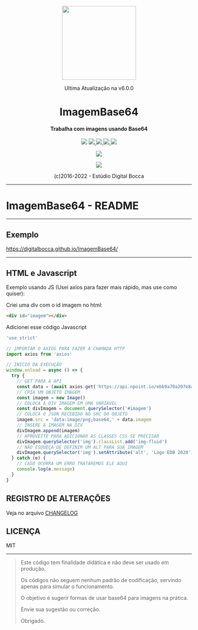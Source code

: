 <p align="center">
  <img src="https://estudiodigitalbocca.com.br/edb-logo.svg" width="200px">
  <p align="center">Ultima Atualização na v6.0.0</p>
  <h1 align="center">ImagemBase64</h1>
  <h4 align="center">
    Trabalha com imagens usando Base64
  </h4>
  <p align="center">
    <img src="https://badgen.net/badge/version/v6.0.0/orange">
    <a href="https://codeclimate.com/github/digitalbocca/ImagemBase64/maintainability">
      <img src="https://api.codeclimate.com/v1/badges/36b4c597ca9797fe54ab/maintainability">
    </a>
    <a href="https://standardjs.com">
      <img src="https://img.shields.io/badge/code_style-standard-brightgreen.svg">
    </a>
    <a href="https://estudiodigitalbocca.com.br">
      <img src="https://badgen.net/badge/produto/EDB/f19b2c">
    </a>
    <a href="https://digitalbocca.github.io/ImagemBase64">
      <img src="https://badgen.net/github/license/digitalbocca/ImagemBase64">
    </a>
  </p>
  <p align="center">
    <a href="https://github.com/standard/standard">
      <img src="https://cdn.rawgit.com/standard/standard/master/badge.svg">
    </a>
  </p>
  <p align="center">
    <a href="https://forthebadge.com">
      <img src="https://forthebadge.com/images/badges/built-by-developers.svg">
    </a>
  </p>
  <p align="center">(c)2016-2022 - Estúdio Digital Bocca</p>
</p>

---

# ImagemBase64 - README

---

## Exemplo

<https://digitalbocca.github.io/ImagemBase64/>

---

## HTML e Javascript

Exemplo usando JS (Usei axios para fazer mais rápido, mas use como quiser):

Criei uma div com o id imagem no html:

```html
<div id="imagem"></div>
```

Adicionei esse código Javascript

```javascript
'use strict'

// IMPORTAR O AXIOS PARA FAZER A CHAMADA HTTP
import axios from 'axios'

// INÍCIO DA EXECUÇÃO
window.onload = async () => {
  try {
    // GET PARA A API
    const data = (await axios.get('https://api.npoint.io/ebb9a70a207e8a394ae5')).data
    // CRIA UM OBJETO IMAGEM
    const imagem = new Image()
    // COLOCA A DIV IMAGEM EM UMA VARIÁVEL
    const divImagem = document.querySelector('#imagem')
    // COLOCA O JSON RECEBIDO NO SRC DO OBJETO
    imagem.src = 'data:image/png;base64,' + data.imagem
    // INSERE A IMAGEM NA DIV
    divImagem.append(imagem)
    // APROVEITE PARA ADICIONAR AS CLASSES CSS SE PRECISAR
    divImagem.querySelector('img').classList.add('img-fluid')
    // NÃO ESQUEÇA DE DEFINIR UM ALT PARA SUA IMAGEM
    divImagem.querySelector('img').setAttribute('alt', 'Logo EDB 2020')
  } catch (e) {
    // CASO OCORRA UM ERRO TRATAREMOS ELE AQUI
    console.log(e.message)
  }
}
```

## REGISTRO DE ALTERAÇÕES

Veja no arquivo [CHANGELOG](CHANGELOG.md)

## LICENÇA

MIT

---

> Este código tem finalidade didática e não deve ser usado em produção.
>
> Os códigos não seguem nenhum padrão de codificação, servindo apenas para simular o funcionamento.
>
> O objetivo é sugerir formas de usar base64 para imagens na prática.
>
> Envie sua sugestão ou correção.
>
> Obrigado.
